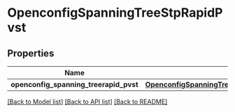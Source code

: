 # OpenconfigSpanningTreeStpRapidPvst

## Properties
Name | Type | Description | Notes
------------ | ------------- | ------------- | -------------
**openconfig_spanning_treerapid_pvst** | [**OpenconfigSpanningTreeStpOpenconfigspanningtreestpRapidpvst**](OpenconfigSpanningTreeStpOpenconfigspanningtreestpRapidpvst.md) |  | [optional] 

[[Back to Model list]](../README.md#documentation-for-models) [[Back to API list]](../README.md#documentation-for-api-endpoints) [[Back to README]](../README.md)


